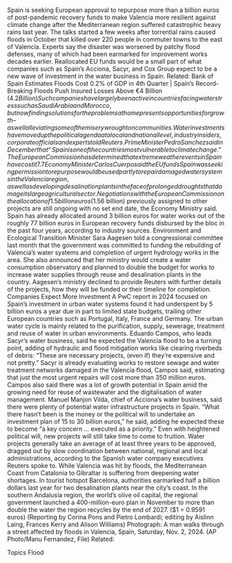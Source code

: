 Spain is seeking European approval to repurpose more than a billion euros of post-pandemic recovery funds to make Valencia more resilient against climate change after the Mediterranean region suffered catastrophic heavy rains last year.
The talks started a few weeks after torrential rains caused floods in October that killed over 220 people in commuter towns to the east of Valencia. Experts say the disaster was worsened by patchy flood defenses, many of which had been earmarked for improvement works decades earlier.
Reallocated EU funds would be a small part of what companies such as Spain’s Acciona, Sacyr, and Cox Group expect to be a new wave of investment in the water business in Spain.
Related: Bank of Spain Estimates Floods Cost 0.2% of GDP in 4th Quarter | Spain’s Record-Breaking Floods Push Insured Losses Above €4 Billion ($4.2 Billion)
Such companies have largely been active in countries facing water stress such as Saudi Arabia and Morocco, but now finding solutions for the problems at home presents opportunities for growth – as well alleviating some of the misery wrought on communities.
Water investments have moved up the political agenda at a local and national level, industry insiders, corporate officials and experts told Reuters.
Prime Minister Pedro Sanchez said in December that “Spain is one of the countries most vulnerable to climate change.”
The European Commission has determined that extreme weather events in Spain have cost it 7.7% of GDP over the last 40 years – three times the European average – with risks to critical sectors such as agriculture and tourism.
Economy Minister Carlos Cuerpo said the EU funds Spain was seeking permission to repurpose would be used partly to repair damaged water systems in the Valencia region, as well as developing desalination plants in the face of prolonged droughts that damage its large agricultural sector.
Negotiations with the European Commission on the allocation of 1.5 billion euros ($1.56 billion) previously assigned to other projects are still ongoing with no set end date, the Economy Ministry said.
Spain has already allocated around 3 billion euros for water works out of the roughly 77 billion euros in European recovery funds disbursed by the bloc in the past four years, according to industry sources.
Environment and Ecological Transition Minister Sara Aagesen told a congressional committee last month that the government was committed to funding the rebuilding of Valencia’s water systems and completion of urgent hydrology works in the area.
She also announced that her ministry would create a water consumption observatory and planned to double the budget for works to increase water supplies through reuse and desalination plants in the country.
Aagesen’s ministry declined to provide Reuters with further details of the projects, how they will be funded or their timeline for completion.
Companies Expect More Investment
A PwC report in 2024 focused on Spain’s investment in urban water systems found it had underspent by 5 billion euros a year due in part to limited state budgets, trailing other European countries such as Portugal, Italy, France and Germany. The urban water cycle is mainly related to the purification, supply, sewerage, treatment and reuse of water in urban environments.
Eduardo Campos, who leads Sacyr’s water business, said he expected the Valencia flood to be a turning point, adding of hydraulic and flood mitigation works like clearing riverbeds of debris: “These are necessary projects, (even if) they’re expensive and not pretty.”
Sacyr is already evaluating works to restore sewage and water treatment networks damaged in the Valencia flood, Campos said, estimating that just the most urgent repairs will cost more than 350 million euros.
Campos also said there was a lot of growth potential in Spain amid the growing need for reuse of wastewater and the digitalisation of water management.
Manuel Manjon Vilda, chief of Acciona’s water business, said there were plenty of potential water infrastructure projects in Spain. “What there hasn’t been is the money or the political will to undertake an investment plan of 15 to 30 billion euros,” he said, adding he expected these to become “a key concern … executed as a priority.”
Even with heightened political will, new projects will still take time to come to fruition.
Water projects generally take an average of at least three years to be approved, dragged out by slow coordination between national, regional and local administrations, according to the Spanish water company executives Reuters spoke to.
While Valencia was hit by floods, the Mediterranean Coast from Catalonia to Gibraltar is suffering from deepening water shortages.
In tourist hotspot Barcelona, authorities earmarked half a billion dollars last year for two desalination plants near the city’s coast.
In the southern Andalusia region, the world’s olive oil capital, the regional government launched a 400-million-euro plan in November to more than double the water the region recycles by the end of 2027.
($1 = 0.9591 euros)
(Reporting by Corina Pons and Pietro Lombardi; editing by Aislinn Laing, Frances Kerry and Alison Williams)
Photograph: A man walks through a street affected by floods in Valencia, Spain, Saturday, Nov. 2, 2024. (AP Photo/Manu Fernandez, File)
Related:

Topics
Flood
